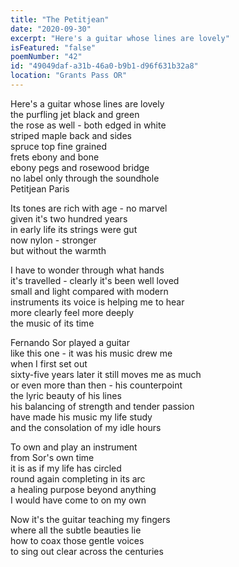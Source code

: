 ```yaml
---
title: "The Petitjean"
date: "2020-09-30"
excerpt: "Here's a guitar whose lines are lovely"
isFeatured: "false"
poemNumber: "42"
id: "49049daf-a31b-46a0-b9b1-d96f631b32a8"
location: "Grants Pass OR"
---
```


Here's a guitar whose lines are lovely  
the purfling jet black and green  
the rose as well - both edged in white  
striped maple back and sides  
spruce top fine grained  
frets ebony and bone  
ebony pegs and rosewood bridge  
no label only through the soundhole  
Petitjean Paris

Its tones are rich with age - no marvel  
given it's two hundred years  
in early life its strings were gut  
now nylon - stronger  
but without the warmth

I have to wonder through what hands  
it's travelled - clearly it's been well loved  
small and light compared with modern  
instruments its voice is helping me to hear  
more clearly feel more deeply  
the music of its time

Fernando Sor played a guitar  
like this one - it was his music drew me  
when I first set out  
sixty-five years later it still moves me as much  
or even more than then - his counterpoint  
the lyric beauty of his lines  
his balancing of strength and tender passion  
have made his music my life study  
and the consolation of my idle hours

To own and play an instrument  
from Sor's own time  
it is as if my life has circled  
round again completing in its arc  
a healing purpose beyond anything  
I would have come to on my own

Now it's the guitar teaching my fingers  
where all the subtle beauties lie  
how to coax those gentle voices  
to sing out clear across the centuries
